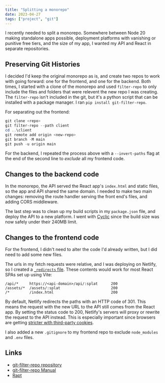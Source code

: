 ```yaml
---
title: "Splitting a monorepo"
date: 2023-04-27
tags: ["project", "git"]
---
```

I recently needed to split a monorepo. Somewhere between Node 20 making standalone apps possible, deployment platforms with vanishing or punitive free tiers, and the size of my app, I wanted my API and React in separate repositories. 

## Preserving Git Histories
I decided I'd keep the original monorepo as is, and create two repos to work with going forward: one for the frontend, and one for the backend. Both times, I started with a clone of the monorepo and used `filter-repo` to only include the files and folders that were relevent the new repo I was creating. The `filter-repo` isn't included in the git, but it's a python script that can be installed with a package manager. I ran `pip install git-filter-repo`. 

For separating out the frontend:
```powershell
git clone <repo>
git filter-repo --path client
cd ..\client
git remote add origin <new-repo>
git branch -M main
git push -u origin main
```
For the backend, I repeated the process above with a `--invert-paths` flag at the end of the second line to *exclude* all my frontend code. 

## Changes to the backend code
In the monorepo, the API served the React app's `index.html` and static files, so the app and API shared the same domain. I needed to make two main changes:  removing the route handler serving the front end's files, and adding CORS middleware. 

The last step was to clean up my build scripts in my `package.json` file, and deploy the API to a new platform. I went with [Cyclic](https://cyclic.sh) since the build size was now safely under their 240MB limit.

## Changes to the frontend code
For the frontend, I didn't need to alter the code I'd already written, but I did need to add some new files. 

The urls in my fetch requests were relative, and I was deploying on Netlify, so I created a [`_redirects` file](https://docs.netlify.com/routing/redirects/rewrites-proxies/). These contents would work for most React SPAs set up using Vite:
```
/api/*     https://<api-domain>/api/:splat      200
/assets/*  /assets/:splat                       200
/*         /index.html                          200
```

By default, Netlify redirects the paths with an HTTP code of 301. This means the request with the new URL to the API still comes from the React app. By setting the status code to 200, Netlify's servers will proxy or rewrite the request to the API instead. This is especially important since browsers are getting [stricter with third-party cookies](https://www.cookiestatus.com).

I also added a new `.gitignore` to my frontend repo to exclude `node_modules` and `.env` files.

## Links
- [git-filter-repo repository](https://github.com/newren/git-filter-repo/)
- [git-filter-repo Manual](https://htmlpreview.github.io/?https://github.com/newren/git-filter-repo/blob/docs/html/git-filter-repo.html) 
- [Rapt](https://rapt-app.netlify.app)